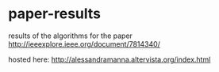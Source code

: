 # paper-results
results of the algorithms for the paper http://ieeexplore.ieee.org/document/7814340/

hosted here: http://alessandramanna.altervista.org/index.html
